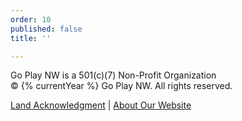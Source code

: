 ```yaml
---
order: 10
published: false
title: ''

---
```

Go Play NW is a 501(c)(7) Non-Profit Organization\
&copy; {% currentYear %} Go Play NW. All rights reserved.

[Land Acknowledgment](/land-acknowledgment) | [About Our Website](/about-our-website)